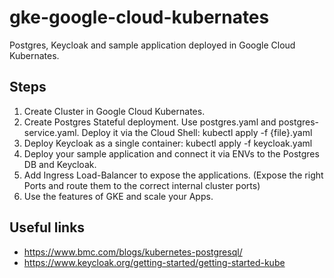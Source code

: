 # gke-google-cloud-kubernates
 Postgres, Keycloak and sample application deployed in Google Cloud Kubernates.
 
 ## Steps
 
 1) Create Cluster in Google Cloud Kubernates.
 2) Create Postgres Stateful deployment. Use postgres.yaml and postgres-service.yaml. Deploy it via the Cloud Shell: kubectl apply -f {file}.yaml
 3) Deploy Keycloak as a single container: kubectl apply -f keycloak.yaml
 5) Deploy your sample application and connect it via ENVs to the Postgres DB and Keycloak.
 6) Add Ingress Load-Balancer to expose the applications. (Expose the right Ports and route them to the correct internal cluster ports)
 7) Use the features of GKE and scale your Apps. 

## Useful links
- https://www.bmc.com/blogs/kubernetes-postgresql/
- https://www.keycloak.org/getting-started/getting-started-kube
